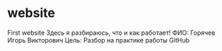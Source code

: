 # website
First website 
Здесь я разбираюсь, что и как работает!
ФИО: Горячев Игорь Викторович 
Цель: Разбор на практике работы GitHub
